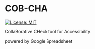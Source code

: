 # COB-CHA

[![License: MIT](https://img.shields.io/badge/License-MIT-yellow.svg)](https://opensource.org/licenses/MIT)

CollaBorative CHeck tool for Accessibility

powered by Google Spreadsheet
